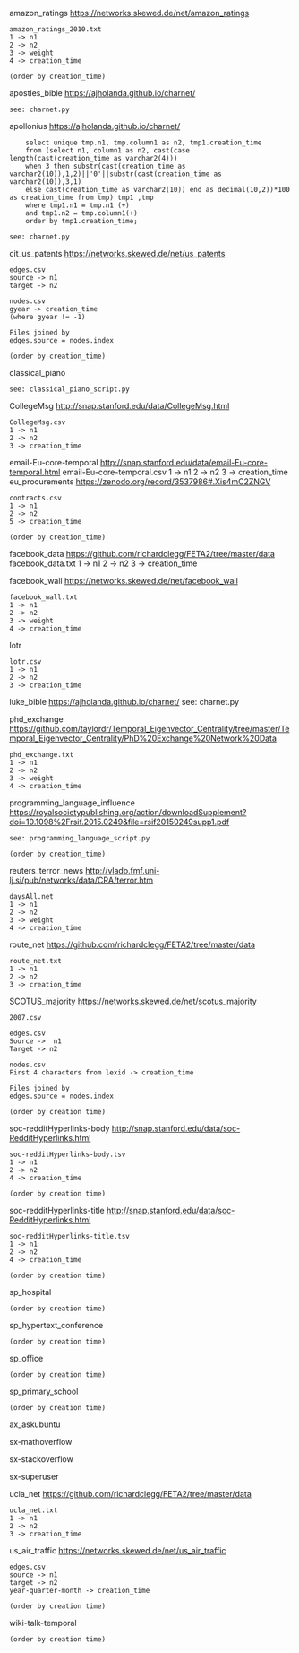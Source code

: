 amazon_ratings https://networks.skewed.de/net/amazon_ratings

    amazon_ratings_2010.txt
    1 -> n1
    2 -> n2
    3 -> weight
    4 -> creation_time

    (order by creation_time)

apostles_bible https://ajholanda.github.io/charnet/

    see: charnet.py

apollonius https://ajholanda.github.io/charnet/

```
	select unique tmp.n1, tmp.column1 as n2, tmp1.creation_time
	from (select n1, column1 as n2, cast(case length(cast(creation_time as varchar2(4)))
	when 3 then substr(cast(creation_time as varchar2(10)),1,2)||'0'||substr(cast(creation_time as varchar2(10)),3,1)
	else cast(creation_time as varchar2(10)) end as decimal(10,2))*100 as creation_time from tmp) tmp1 ,tmp
	where tmp1.n1 = tmp.n1 (+)
	and tmp1.n2 = tmp.column1(+)
	order by tmp1.creation_time;
```

    see: charnet.py

cit_us_patents https://networks.skewed.de/net/us_patents

    edges.csv
    source -> n1
    target -> n2

    nodes.csv
    gyear -> creation_time
    (where gyear != -1)

    Files joined by
    edges.source = nodes.index

    (order by creation_time)

classical_piano

    see: classical_piano_script.py

CollegeMsg http://snap.stanford.edu/data/CollegeMsg.html

    CollegeMsg.csv
    1 -> n1
    2 -> n2
    3 -> creation_time

email-Eu-core-temporal http://snap.stanford.edu/data/email-Eu-core-temporal.html
email-Eu-core-temporal.csv
1 -> n1
2 -> n2
3 -> creation_time
eu_procurements https://zenodo.org/record/3537986#.Xis4mC2ZNGV

    contracts.csv
    1 -> n1
    2 -> n2
    5 -> creation_time

    (order by creation_time)

facebook_data https://github.com/richardclegg/FETA2/tree/master/data
facebook_data.txt
1 -> n1
2 -> n2
3 -> creation_time

facebook_wall https://networks.skewed.de/net/facebook_wall

    facebook_wall.txt
    1 -> n1
    2 -> n2
    3 -> weight
    4 -> creation_time

lotr

    lotr.csv
    1 -> n1
    2 -> n2
    3 -> creation_time

luke_bible https://ajholanda.github.io/charnet/
see: charnet.py

phd_exchange https://github.com/taylordr/Temporal_Eigenvector_Centrality/tree/master/Temporal_Eigenvector_Centrality/PhD%20Exchange%20Network%20Data

    phd_exchange.txt
    1 -> n1
    2 -> n2
    3 -> weight
    4 -> creation_time

programming_language_influence https://royalsocietypublishing.org/action/downloadSupplement?doi=10.1098%2Frsif.2015.0249&file=rsif20150249supp1.pdf

    see: programming_language_script.py

    (order by creation_time)

reuters_terror_news http://vlado.fmf.uni-lj.si/pub/networks/data/CRA/terror.htm

    daysAll.net
    1 -> n1
    2 -> n2
    3 -> weight
    4 -> creation_time

route_net https://github.com/richardclegg/FETA2/tree/master/data

    route_net.txt
    1 -> n1
    2 -> n2
    3 -> creation_time

SCOTUS_majority https://networks.skewed.de/net/scotus_majority

    2007.csv

    edges.csv
    Source ->  n1
    Target -> n2

    nodes.csv
    First 4 characters from lexid -> creation_time

    Files joined by
    edges.source = nodes.index

    (order by creation time)

soc-redditHyperlinks-body http://snap.stanford.edu/data/soc-RedditHyperlinks.html

    soc-redditHyperlinks-body.tsv
    1 -> n1
    2 -> n2
    4 -> creation_time

    (order by creation time)

soc-redditHyperlinks-title http://snap.stanford.edu/data/soc-RedditHyperlinks.html

    soc-redditHyperlinks-title.tsv
    1 -> n1
    2 -> n2
    4 -> creation_time

    (order by creation time)

sp_hospital

    (order by creation time)

sp_hypertext_conference

    (order by creation time)

sp_office

    (order by creation time)

sp_primary_school

    (order by creation time)

ax_askubuntu

sx-mathoverflow

sx-stackoverflow

sx-superuser

ucla_net https://github.com/richardclegg/FETA2/tree/master/data

    ucla_net.txt
    1 -> n1
    2 -> n2
    3 -> creation_time

us_air_traffic https://networks.skewed.de/net/us_air_traffic

    edges.csv
    source -> n1
    target -> n2
    year-quarter-month -> creation_time

    (order by creation time)

wiki-talk-temporal

    (order by creation time)
